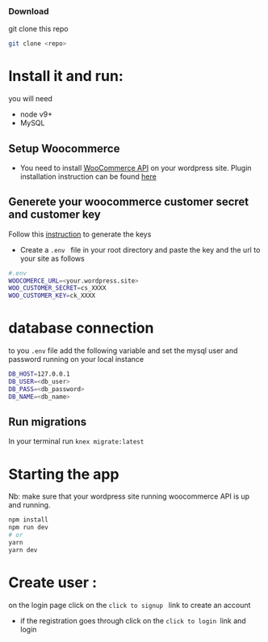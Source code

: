 


### Download

git clone this repo

```bash
git clone <repo>
```

# Install it and run:

you will need
- node v9+
- MySQL

## Setup Woocommerce
- You need to install [WooCommerce API](https://woocommerce.github.io/woocommerce-rest-api-docs/#introduction) on your wordpress site. Plugin installation instruction can be found [here](https://docs.woocommerce.com/document/installing-uninstalling-woocommerce/)

## Generete your woocommerce customer secret and customer key
 Follow this [instruction](https://woocommerce.github.io/woocommerce-rest-api-docs/#authentication) to generate the keys
 - Create a `.env ` file in your root directory and paste the key and the url to your site as follows
 ```bash
 #.env
WOOCOMERCE_URL=<your.wordpress.site>
WOO_CUSTOMER_SECRET=cs_XXXX
WOO_CUSTOMER_KEY=ck_XXXX

 ```

# database connection
to you `.env` file add the following variable and set the mysql user and password running on your local instance
```bash
DB_HOST=127.0.0.1
DB_USER=<db_user>
DB_PASS=<db_password>
DB_NAME=<db_name>
```
## Run migrations
In your terminal run
`knex migrate:latest`


# Starting the app

Nb: make sure that your wordpress site  running woocommerce API is up and running.

```bash
npm install
npm run dev
# or
yarn
yarn dev
```

# Create user :
on the login page click on the `click to signup ` link to create an account

- if the registration goes through click on the `click to login `link and login